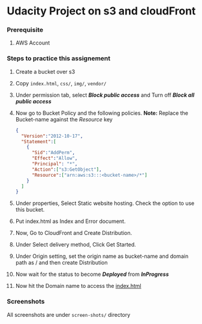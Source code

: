 # Udacity Project on s3 and cloudFront

### Prerequisite

1. AWS Account

### Steps to practice this assignement

1. Create a bucket over s3

2. Copy `index.html`, `css/`, `img/`, `vendor/`

3. Under permission tab, select ***Block public access*** and  Turn off ***Block all public access***

4. Now go to Bucket Policy and the following policies. **Note:** Replace the Bucket-name against the *Resource* key

    ```json
    {
      "Version":"2012-10-17",
      "Statement":[
        {
          "Sid":"AddPerm",
          "Effect":"Allow",
          "Principal": "*",
          "Action":["s3:GetObject"],
          "Resource":["arn:aws:s3:::<bucket-name>/*"]
        }
      ]
    }
    ```

5. Under properties, Select Static website hosting. Check the option to use this bucket.

6. Put index.html as Index and Error document.

7. Now, Go to CloudFront and Create Distribution. 

8. Under Select delivery method, Click Get Started.

9. Under Origin setting, set the origin name as bucket-name and domain path as / and then create Distribution

10. Now wait for the status to become ***Deployed*** from ***InProgress*** 

11. Now hit the Domain name to access the [index.html](https://<domain-name>/index.html)


### Screenshots

All screenshots are under `screen-shots/` directory